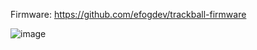Firmware: https://github.com/efogdev/trackball-firmware

![image](https://github.com/user-attachments/assets/ac0a52de-1eae-431b-b1dd-d570f7525893)
